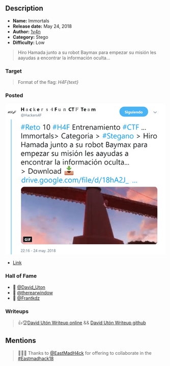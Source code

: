 ## Description

* **Name:** Immortals
* **Release date:** May 24, 2018
* **Author:** [1v4n](https://twitter.com/1r0Dm48O)
* **Category:** Stego
* **Difficulty:** Low

> Hiro Hamada junto a su robot Baymax para empezar su misión les aayudas a encontrar la información oculta...

### Target

> Format of the flag: *H4F{text}*

### Posted

![hackers4fun_reto_10_post_tw](./Reto_10_tw_post.png)
- [Link](https://twitter.com/Hackers4F/status/999745935835041792)


### Hall of Fame

- 🥇 [@David_Uton](https://twitter.com/David_Uton)
- 🥈 [@therearwindow](https://twitter.com/therearwindow)
- 🥉 [@Frantkdz](https://twitter.com/Frantkdz)

### Writeups

> 👍🏆[David Utón Writeup online](https://elmalodebatman.blogspot.com/2018/05/writeup-reto-10-ctf-hackers4fun-h4f.html) && [David Utón Writeup github](https://github.com/hackers4f/hackers4fun-writeups/blob/master/challenges/Stego/Reto_H4F_10_Immortals/Immortals_Reto_10_H4F_writeup_David_Uton.pdf)

## Mentions

> 👏👏👏 Thanks to [@EastMadH4ck](https://twitter.com/EastMadH4ck) for offering to collaborate in the [#Eastmadhack18](https://twitter.com/hashtag/eastmadhack18?f=tweets&vertical=default&src=hash)
